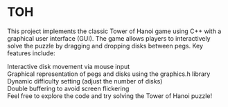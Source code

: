 # TOH
This project implements the classic Tower of Hanoi game using C++ with a graphical user interface (GUI). The game allows players to interactively solve the puzzle by dragging and dropping disks between pegs. Key features include:

Interactive disk movement via mouse input<br>
Graphical representation of pegs and disks using the graphics.h library<br>
Dynamic difficulty setting (adjust the number of disks)<br>
Double buffering to avoid screen flickering<br>
Feel free to explore the code and try solving the Tower of Hanoi puzzle!<br>


